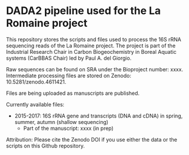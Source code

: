 # DADA2 pipeline used for the La Romaine project

This repository stores the scripts and files used to process the 16S rRNA sequencing reads of the La Romaine project. The project is part of the Industrial Research Chair in Carbon Biogeochemistry in Boreal Aquatic systems (CarBBAS Chair) led by Paul A. del Giorgio.

Raw sequences can be found on SRA under the Bioproject number: xxxx.
Intermediate processing files are stored on Zenodo: 10.5281/zenodo.4611421.

Files are being uploaded as manuscripts are published.

Currently available files:

- 2015-2017: 16S rRNA gene and transcripts (DNA and cDNA) in spring, summer, autumn (shallow sequencing)
   - Part of the manuscript: xxxx (in prep)

Attribution:
Please cite the Zenodo DOI if you use either the data or the scripts on this Github repository.
